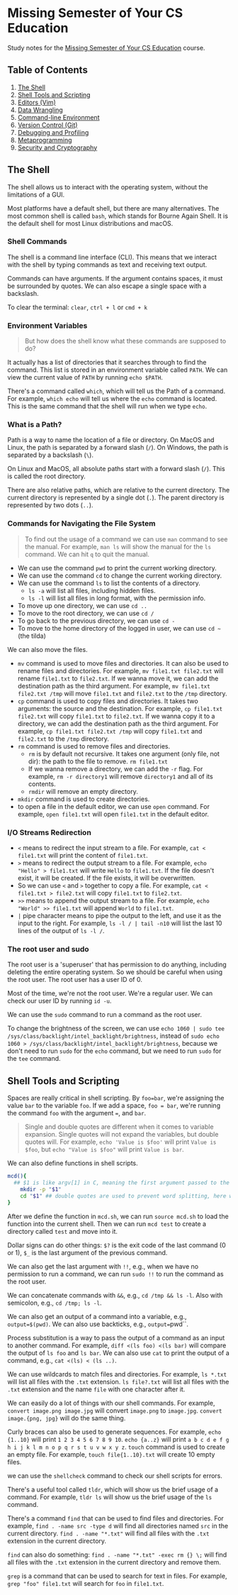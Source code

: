 # Missing Semester of Your CS Education

Study notes for the [Missing Semester of Your CS Education](https://missing.csail.mit.edu/) course.

## Table of Contents

1. [The Shell](#the-shell)
2. [Shell Tools and Scripting](#shell-tools-and-scripting)
3. [Editors (Vim)](#editors-vim)
4. [Data Wrangling](#data-wrangling)
5. [Command-line Environment](#command-line-environment)
6. [Version Control (Git)](#version-control-git)
7. [Debugging and Profiling](#debugging-and-profiling)
8. [Metaprogramming](#metaprogramming)
9. [Security and Cryptography](#security-and-cryptography)

## The Shell <a name="the-shell"></a>

The shell allows us to interact with the operating system, without the limitations of a GUI.

Most platforms have a default shell, but there are many alternatives. The most common shell is called `bash`, which stands for Bourne Again Shell. It is the default shell for most Linux distributions and macOS.

### Shell Commands

The shell is a command line interface (CLI). This means that we interact with the shell by typing commands as text and receiving text output.

Commands can have arguments. If the argument contains spaces, it must be surrounded by quotes. We can also escape a single space with a backslash.

To clear the terminal: `clear`, `ctrl + l` or `cmd + k`

### Environment Variables

> But how does the shell know what these commands are supposed to do?

It actually has a list of directories that it searches through to find the command. This list is stored in an environment variable called `PATH`. We can view the current value of `PATH` by running `echo $PATH`.

There's a command called `which`, which will tell us the Path of a command. For example, `which echo` will tell us where the `echo` command is located. This is the same command that the shell will run when we type `echo`.

### What is a Path?

Path is a way to name the location of a file or directory. On MacOS and Linux, the path is separated by a forward slash (`/`). On Windows, the path is separated by a backslash (`\`).

On Linux and MacOS, all absolute paths start with a forward slash (`/`). This is called the root directory.

There are also relative paths, which are relative to the current directory. The current directory is represented by a single dot (`.`). The parent directory is represented by two dots (`..`).

### Commands for Navigating the File System

> To find out the usage of a command we can use `man` command to see the manual. For example, `man ls` will show the manual for the `ls` command. We can hit `q` to quit the manual.

- We can use the command `pwd` to print the current working directory.
- We can use the command `cd` to change the current working directory.
- We can use the command `ls` to list the contents of a directory.
  - `ls -a` will list all files, including hidden files.
  - `ls -l` will list all files in long format, with the permission info.
- To move up one directory, we can use `cd ..`
- To move to the root directory, we can use `cd /`
- To go back to the previous directory, we can use `cd -`
- To move to the home directory of the logged in user, we can use `cd ~` (the tilda)

We can also move the files.

- `mv` command is used to move files and directories. It can also be used to rename files and directories. For example, `mv file1.txt file2.txt` will rename `file1.txt` to `file2.txt`. If we wanna move it, we can add the destination path as the third argument. For example, `mv file1.txt file2.txt /tmp` will move `file1.txt` and `file2.txt` to the `/tmp` directory.
- `cp` command is used to copy files and directories. It takes two arguments: the source and the destination. For example, `cp file1.txt file2.txt` will copy `file1.txt` to `file2.txt`. If we wanna copy it to a directory, we can add the destination path as the third argument. For example, `cp file1.txt file2.txt /tmp` will copy `file1.txt` and `file2.txt` to the `/tmp` directory.
- `rm` command is used to remove files and directories.
  - `rm` is by default not recursive. It takes one argument (only file, not dir): the path to the file to remove. `rm file1.txt`
  - If we wanna remove a directory, we can add the `-r` flag. For example, `rm -r directory1` will remove `directory1` and all of its contents.
  - `rmdir` will remove an empty directory.
- `mkdir` command is used to create directories.
- to open a file in the default editor, we can use `open` command. For example, `open file1.txt` will open `file1.txt` in the default editor.

### I/O Streams Redirection

- `<` means to redirect the input stream to a file. For example, `cat < file1.txt` will print the content of `file1.txt`.
- `>` means to redirect the output stream to a file. For example, `echo "Hello" > file1.txt` will write `Hello` to `file1.txt`. If the file doesn't exist, it will be created. If the file exists, it will be overwritten.
- So we can use `<` and `>` together to copy a file. For example, `cat < file1.txt > file2.txt` will copy `file1.txt` to `file2.txt`.
- `>>` means to append the output stream to a file. For example, `echo "World" >> file1.txt` will append `World` to `file1.txt`.
- `|` pipe character means to pipe the output to the left, and use it as the input to the right. For example, `ls -l / | tail -n10` will list the last 10 lines of the output of `ls -l /`.

### The root user and sudo

The root user is a 'superuser' that has permission to do anything, including deleting the entire operating system. So we should be careful when using the root user. The root user has a user ID of 0.

Most of the time, we're not the root user. We're a regular user. We can check our user ID by running `id -u`.

We can use the `sudo` command to run a command as the root user.

To change the brightness of the screen, we can use `echo 1060 | sudo tee /sys/class/backlight/intel_backlight/brightness`, instead of `sudo echo 1060 > /sys/class/backlight/intel_backlight/brightness`, because we don't need to run `sudo` for the `echo` command, but we need to run `sudo` for the `tee` command.

## Shell Tools and Scripting <a name="shell-tools-and-scripting"></a>

Spaces are really critical in shell scripting. By `foo=bar`, we're assigning the value `bar` to the variable `foo`. If we add a space, `foo = bar`, we're running the command `foo` with the argument `=`, and `bar`.

> Single and double quotes are different when it comes to variable expansion. Single quotes will not expand the variables, but double quotes will. For example, `echo 'Value is $foo'` will print `Value is $foo`, but `echo "Value is $foo"` will print `Value is bar`.

We can also define functions in shell scripts.

```sh
mcd(){
  ## $1 is like argv[1] in C, meaning the first argument passed to the function
    mkdir -p "$1"
    cd "$1" ## double quotes are used to prevent word splitting, here we don't need it because we're using $1
}
```

After we define the function in `mcd.sh`, we can run `source mcd.sh` to load the function into the current shell. Then we can run `mcd test` to create a directory called `test` and move into it.

Dollar signs can do other things: `$?` is the exit code of the last command (0 or 1), `$_` is the last argument of the previous command.

We can also get the last argument with `!!`, e.g., when we have no permission to run a command, we can run `sudo !!` to run the command as the root user.

We can concatenate commands with `&&`, e.g., `cd /tmp && ls -l`. Also with semicolon, e.g., `cd /tmp; ls -l`.

We can also get an output of a command into a variable, e.g., `output=$(pwd)`. We can also use backticks, e.g., `output=`pwd``.

Process substitution is a way to pass the output of a command as an input to another command. For example, `diff <(ls foo) <(ls bar)` will compare the output of `ls foo` and `ls bar`. We can also use `cat` to print the output of a command, e.g., `cat <(ls) < (ls ..)`.

We can use wildcards to match files and directories. For example, `ls *.txt` will list all files with the `.txt` extension. `ls file?.txt` will list all files with the `.txt` extension and the name `file` with one character after it.

We can easily do a lot of things with our shell commands. For example, `convert image.png image.jpg` will convert `image.png` to `image.jpg`. `convert image.{png, jpg}` will do the same thing.

Curly braces can also be used to generate sequences. For example, `echo {1..10}` will print `1 2 3 4 5 6 7 8 9 10`. `echo {a..z}` will print `a b c d e f g h i j k l m n o p q r s t u v w x y z`. `touch` command is used to create an empty file. For example, `touch file{1..10}.txt` will create 10 empty files.

we can use the `shellcheck` command to check our shell scripts for errors.

There's a useful tool called `tldr`, which will show us the brief usage of a command. For example, `tldr ls` will show us the brief usage of the `ls` command.

There's a command `find` that can be used to find files and directories. For example, `find . -name src -type d` will find all directories named `src` in the current directory. `find . -name "*.txt"` will find all files with the `.txt` extension in the current directory.

`find` can also do something: `find . -name "*.txt" -exec rm {} \;` will find all files with the `.txt` extension in the current directory and remove them.

`grep` is a command that can be used to search for text in files. For example, `grep "foo" file1.txt` will search for `foo` in `file1.txt`.
